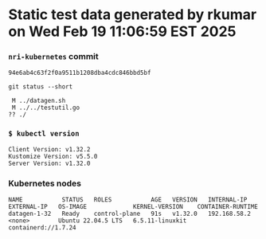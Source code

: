 # Static test data generated by rkumar on Wed Feb 19 11:06:59 EST 2025

### `nri-kubernetes` commit
```
94e6ab4c63f2f0a9511b1208dba4cdc846bbd5bf
```

`git status --short`

```
 M ../datagen.sh
 M ../../testutil.go
?? ./
```

### `$ kubectl version`
```
Client Version: v1.32.2
Kustomize Version: v5.5.0
Server Version: v1.32.0
```

### Kubernetes nodes
```
NAME           STATUS   ROLES           AGE   VERSION   INTERNAL-IP    EXTERNAL-IP   OS-IMAGE             KERNEL-VERSION    CONTAINER-RUNTIME
datagen-1-32   Ready    control-plane   91s   v1.32.0   192.168.58.2   <none>        Ubuntu 22.04.5 LTS   6.5.11-linuxkit   containerd://1.7.24
```
